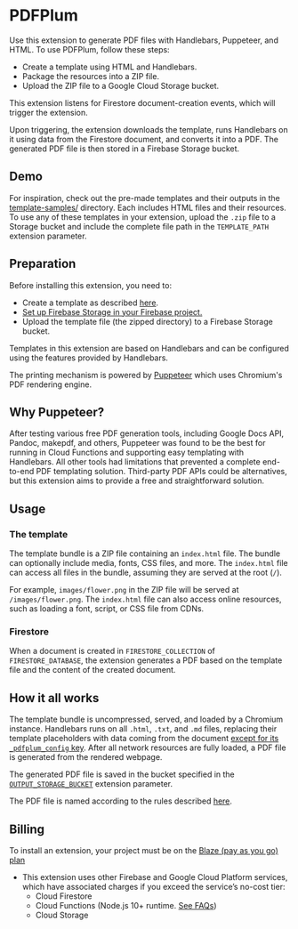 # PDFPlum

Use this extension to generate PDF files with Handlebars, Puppeteer, and HTML. To use PDFPlum, follow these steps:

- Create a template using HTML and Handlebars.
- Package the resources into a ZIP file.
- Upload the ZIP file to a Google Cloud Storage bucket.

This extension listens for Firestore document-creation events, which will trigger the extension.

Upon triggering, the extension downloads the template, runs Handlebars on it using data from the Firestore document, and converts it into a PDF. The generated PDF file is then stored in a Firebase Storage bucket.

## Demo

For inspiration, check out the pre-made templates and their outputs in the [template-samples/](https://github.com/pdfplum/pdfplum/tree/main/template-samples) directory. Each includes HTML files and their resources. To use any of these templates in your extension, upload the `.zip` file to a Storage bucket and include the complete file path in the `TEMPLATE_PATH` extension parameter.

## Preparation

Before installing this extension, you need to:

- Create a template as described [here](https://github.com/pdfplum/pdfplum/tree/main/firestore-pdf-generator/PREINSTALL.md#the-template).
- [Set up Firebase Storage in your Firebase project.](https://firebase.google.com/docs/storage)
- Upload the template file (the zipped directory) to a Firebase Storage bucket.

Templates in this extension are based on Handlebars and can be configured using the features provided by Handlebars.

The printing mechanism is powered by [Puppeteer](https://pptr.dev/) which uses Chromium's PDF rendering engine.

## Why Puppeteer?

After testing various free PDF generation tools, including Google Docs API, Pandoc, makepdf, and others, Puppeteer was found to be the best for running in Cloud Functions and supporting easy templating with Handlebars. All other tools had limitations that prevented a complete end-to-end PDF templating solution. Third-party PDF APIs could be alternatives, but this extension aims to provide a free and straightforward solution.

## Usage

### The template

The template bundle is a ZIP file containing an `index.html` file. The bundle can optionally include media, fonts, CSS files, and more. The `index.html` file can access all files in the bundle, assuming they are served at the root (`/`).

For example, `images/flower.png` in the ZIP file will be served at `/images/flower.png`. The `index.html` file can also access online resources, such as loading a font, script, or CSS file from CDNs.

### Firestore

When a document is created in `FIRESTORE_COLLECTION` of `FIRESTORE_DATABASE`, the extension generates a PDF based on the template file and the content of the created document.

## How it all works

The template bundle is uncompressed, served, and loaded by a Chromium instance. Handlebars runs on all `.html`, `.txt`, and `.md` files, replacing their template placeholders with data coming from the document [except for its `_pdfplum_config` key](https://github.com/pdfplum/pdfplum/tree/main/firestore-pdf-generator/PARAMETERS.md#embedded-parameters). After all network resources are fully loaded, a PDF file is generated from the rendered webpage.

The generated PDF file is saved in the bucket specified in the [`OUTPUT_STORAGE_BUCKET`](https://github.com/pdfplum/pdfplum/tree/main/firestore-pdf-generator/PARAMETERS.md#outputstoragebucket-optional) extension parameter.

The PDF file is named according to the rules described [here](https://github.com/pdfplum/pdfplum/tree/main/firestore-pdf-generator/PARAMETERS.md#outputfilename).

## Billing

To install an extension, your project must be on the [Blaze (pay as you go) plan](https://firebase.google.com/pricing)

- This extension uses other Firebase and Google Cloud Platform services, which have associated charges if you exceed the service’s no-cost tier:
  - Cloud Firestore
  - Cloud Functions (Node.js 10+ runtime. [See FAQs](https://firebase.google.com/support/faq#extensions-pricing))
  - Cloud Storage
